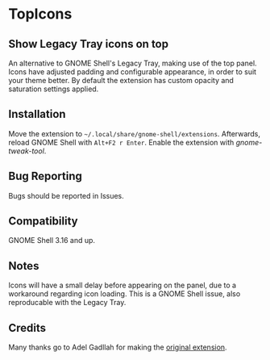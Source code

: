 # TopIcons

## Show Legacy Tray icons on top

An alternative to GNOME Shell's Legacy Tray, making use of the top panel. Icons have adjusted padding and configurable appearance, in order to suit your theme better. By default the extension has custom opacity and saturation settings applied.

## Installation

Move the extension to <code>~/.local/share/gnome-shell/extensions</code>. Afterwards, reload GNOME Shell with <code>Alt+F2 r Enter</code>. Enable the extension with *gnome-tweak-tool*.

## Bug Reporting

Bugs should be reported in Issues.

## Compatibility

GNOME Shell 3.16 and up.

## Notes

Icons will have a small delay before appearing on the panel, due to a workaround regarding icon loading. This is a GNOME Shell issue, also reproducable with the Legacy Tray.

## Credits

Many thanks go to Adel Gadllah for making the [original extension](http://94.247.144.115/repo/topicons/).
